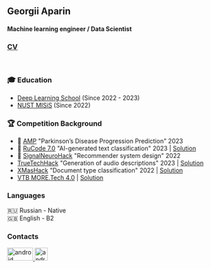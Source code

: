 ## Georgii Aparin
#### Machine learning engineer / Data Scientist

### [CV](https://drive.google.com/file/d/1oqPb6TquFySiXh5k86N5zwygkyycl0ko/view?usp=sharing)
</br>



### 🎓 Education
* [Deep Learning School](https://dls.samcs.ru/) (Since 2022 - 2023)
* [NUST MISiS](https://en.misis.ru) (Since 2022)


### 🏆 Competition Background
* 🥈 [AMP](https://www.kaggle.com/competitions/amp-parkinsons-disease-progression-prediction) "Parkinson’s Disease Progression Prediction" 2023
* 🥉 [RuCode 7.0](https://rucode.net) "AI-generated text classification" 2023 | [Solution](https://github.com/MaksKhan/RuCode_7)
* 🥈 [SignalNeuroHack](https://www.prostospb.team/hackaton) "Recommender system design" 2022
* [TrueTechHack](https://true-tech-hack.ru/) "Generation of audio descriptions" 2023 | [Solution](https://github.com/Sapf3ar/mts_ttech)
* [XMasHack](https://xmas-hack.ru/) "Document type classification" 2022 | [Solution](https://github.com/Egorgij21/xmasHack_contractTrack)
* [VTB MORE.Tech 4.0](https://moretech.vtb.ru/) | [Solution](https://github.com/Egorgij21/Relevant-news)


### Languages
🇷🇺 Russian - Native <br>
🇬🇧 English - B2 <br>


### Contacts
<p align="left"> 
  <a href="https://t.me/Egorgij21" target="_blank"> 
    <img src="[https://upload.wikimedia.org/wikipedia/commons/thumb/8/82/Telegram_logo.svg/1024px-Telegram_logo.svg.png](https://www.kaggle.com/egorgij21)" alt="android" width="60" height="30"/> 
  </a>
    <a href="https://kaggle/Egorgij21" target="_blank"> 
    <img src="https://upload.wikimedia.org/wikipedia/commons/7/7c/Kaggle_logo.png" alt="android" width="30" height="30"/> 
</p>

